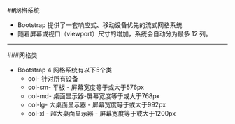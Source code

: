 ##网格系统

- Bootstrap 提供了一套响应式、移动设备优先的流式网格系统
- 随着屏幕或视口（viewport）尺寸的增加，系统会自动分为最多 12 列。

***

###网格类
- Bootstrap 4 网格系统有以下5个类
  - col- 针对所有设备
  - col-sm- 平板 - 屏幕宽度等于或大于576px
  - col-md- 桌面显示器-屏幕宽度等于或大于768px
  - col-lg- 大桌面显示器 - 屏幕宽度等于或大于992px
  - col-xl - 超大桌面显示器 - 屏幕宽度等于或大于1200px
